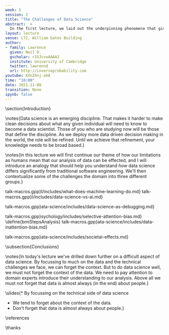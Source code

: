 ```yaml
---
week: 5
session: 2
title: "The Challenges of Data Science"
abstract:  >
  In the first lecture, we laid out the underpinning phenomena that give us the landscape of data science. In this lecture we unpick the challenges that landscape presents us with. The material gives you context for why data science is very different from standard software engineering, and how data science problems need to be approached including the many different aspects that need to be considered. We will look at the challenges of deploying data science solutions in practice. We categorize them into three groups.
layout: lecture
venue: LT2, William Gates Building
author:
- family: Lawrence
  given: Neil D.
  gscholar: r3SJcvoAAAAJ
  institute: University of Cambridge
  twitter: lawrennd
  url: http://inverseprobability.com
youtube: KXnZ4nj-ahA
time: "10:00"
date: 2021-11-08
transition: None
ipynb: false
---
```


\section{Introduction}

\notes{Data science is an emerging discipline. That makes it harder to make clean decisions about what any given individual will need to know to become a data scientist. Those of you who are studying now will be those that define the discipline. As we deploy more data driven decision making in the world, the role will be refined. Until we achieve that refinement, your knowledge needs to be broad based.}

\notes{In this lecture we will first continue our theme of how our limitations as humans mean that our analysis of data can be effected, and I will introduce an analogy that should help you understand *how* data science differs significantly from traditional software engineering. We'll then contextualize some of the challenges the domain into three different groups.}


talk-macros.gpp}l/includes/what-does-machine-learning-do.md}
talk-macros.gpp}l/includes/data-science-vs-ai.md}

talk-macros.gpp}ata-science/includes/data-science-as-debugging.md}

talk-macros.gpp}sychology/includes/selective-attention-bias.md}
\define{bmiStepsAnalysis}
talk-macros.gpp}ata-science/includes/data-inattention-bias.md}

talk-macros.gpp}ata-science/includes/societal-effects.md}

\subsection{Conclusions}

\notes{In today's lecture we've drilled down further on a difficult aspect of data science. By focussing to much on the data and the technical challenges we face, we can forget the context. But to do data science well, we must not forget the context of the data. We need to pay attention to domain experts introduce their understanding to our analysis. Above all we must not forget that data is almost always (in the end) about people.}

\slides{* By focussing on the technical side of data science
* We tend to forget about the context of the data.
* Don't forget that data is almost always about people.}

\references

\thanks
